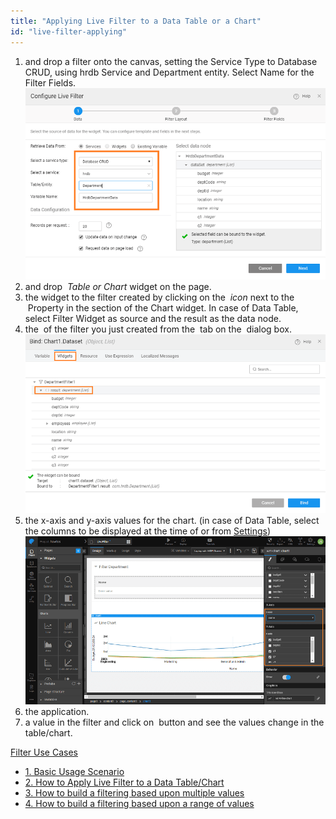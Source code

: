 ```yaml
---
title: "Applying Live Filter to a Data Table or a Chart"
id: "live-filter-applying"
---
```


1. and drop a filter onto the canvas, setting the Service Type to Database CRUD, using hrdb Service and Department entity. Select Name for the Filter Fields. [![](../assets/lftr_apply_1.png)](../assets/lftr_apply_1.png)
2. and drop  _Table or Chart_ widget on the page.
3. the widget to the filter created by clicking on the  _icon_ next to the  Property in the section of the Chart widget. In case of Data Table, select Filter Widget as source and the result as the data node.
4. the  of the filter you just created from the  tab on the  dialog box. [![](../assets/lftr_apply_bind.png)](../assets/lftr_apply_bind.png)
5. the x-axis and y-axis values for the chart. (in case of Data Table, select the columns to be displayed at the time of [](/learn/app-development/widgets/datalive/datatable/data-table-basic-usage/)or from [Settings](/learn/app-development/widgets/datalive/datatable/field-configuration/)) [![](../assets/lftr_apply_chart.png)](../assets/lftr_apply_chart.png)
6. the application.
7. a value in the filter and click on  button and see the values change in the table/chart.

[Filter Use Cases](/learn/app-development/widgets/datalive/livefilter/livefilter-use-cases/)

- [1\. Basic Usage Scenario](/learn/app-development/widgets/datalive/livefilter/live-filter-basic-usage/)
- [2\. How to Apply Live Filter to a Data Table/Chart](/learn/how-tos/live-filter-applying/)
- [3\. How to build a filtering based upon multiple values](/learn/how-tos/live-filter-multiple-values/)
- [4\. How to build a filtering based upon a range of values](/learn/how-tos/live-filter-range-filter/)
